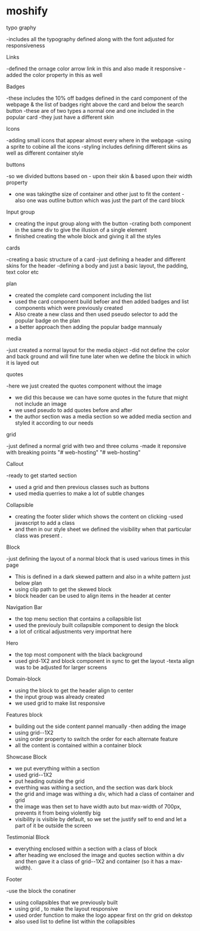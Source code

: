 # moshify

typo graphy

-includes all the typography defined along with the font adjusted for responsiveness

Links

-defined the ornage color arrow link in this and also made it responsive
-added the color property in this as well

Badges

-these includes the 10% off badges defined in the card component of the webpage & the list of badges right above the card and below the search button
-these are of two types a normal one and one included in the popular card
-they just have a different skin

Icons

-adding small icons that appear almost every where in the webpage
-using a sprite to cobine all the icons
-styling includes defining different skins as well as different
container style

buttons

-so we divided buttons based on - upon their skin & based upon their width property

- one was takingthe size of container and other just to fit the content - also one was outline button which was just the part
  of the card block

Input group

- creating the input group along with the button
  -crating both component in the same div to give the
  illusion of a single element
- finished creating the whole block and giving it all the styles

cards

-creating a basic structure of a card
-just defining a header and different skins for the header
-defining a body and just a basic layout, the padding, text color etc

plan

- created the complete card component including the list
- used the card component build befoer and then added badges and list
  components which were previously created
- Also create a new class and then used pseudo selector to add the
  popular badge on the plan
- a better approach then adding the popular badge mannualy

media

-just created a normal layout for the media object
-did not define the color and back ground and will fine
tune later when we define the block in which it is layed out

quotes

-here we just created the quotes component without the image

- we did this because we can have some quotes in the future that might not include an image
- we used pseudo to add quotes before and after
- the author section was a media section so we added media
  section and styled it according to our needs

grid

-just defined a normal grid with two and three colums
-made it reponsive with breaking points
"# web-hosting"
"# web-hosting"

Callout

-ready to get started section

- used a grid and then previous classes such as buttons
- used media querries to make a lot of subtle changes

Collapsible

- creating the footer slider which shows the content on clicking
  -used javascript to add a class
- and then in our style sheet we defined the visibility when
  that particular class was present .

Block

-just defining the layout of a normal block that is used
various times in this page

- This is defined in a dark skewed pattern and also in a white pattern
  just below plan
- using clip path to get the skewed block
- block header can be used to align items in the
  header at center

Navigation Bar

- the top menu section that contains a collapsible list
- used the previouly built collapsible component to
  design the block
- a lot of critical adjustments very importnat here

Hero

- the top most component with the black background
- used gird-1X2 and block component in sync to get
  the layout
  -texta align was to be adjusted for larger screens

Domain-block

- using the block to get the header align to center
- the input group was already created
- we used grid to make list responsive

Features block

- building out the side content pannel manually
  -then adding the image
- using grid--1X2
- using order property to switch the order for each alternate feature
- all the content is contained within a container block

Showcase Block

- we put everything within a section
- used grid--1X2
- put heading outside the grid
- everthing was withing a section, and the
  section was dark block
- the grid and image was withing a div, which
  had a class of container and grid
- the image was then set to have width auto but
  max-width of 700px, prevents it from being violently
  big
- visibility is visible by default, so we set the
  justify self to end and let a part of it be outside the screen

Testimonial Block

- everything enclosed within a section with a
  class of block
- after heading we enclosed the image and quotes section
  within a div and then gave it a class of grid--1X2
  and container (so it has a max-width).

Footer

-use the block the conatiner

- using collapsibles that we previously built
- using grid , to make the layout responsive
- used order function to make the logo appear
  first on thr grid on dekstop
- also used list to define list within
  the collapsibles
